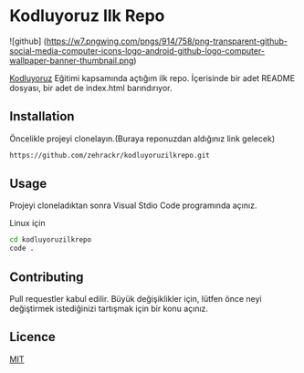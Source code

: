 # Kodluyoruz Ilk Repo

![github]
(https://w7.pngwing.com/pngs/914/758/png-transparent-github-social-media-computer-icons-logo-android-github-logo-computer-wallpaper-banner-thumbnail.png)

 [Kodluyoruz](https://www.kodluyoruz.org) Eğitimi kapsamında açtığım ilk repo. İçerisinde bir adet README dosyası, bir adet de index.html barındırıyor.

## Installation

Öncelikle projeyi clonelayın.(Buraya reponuzdan aldığınız link gelecek)
```bash
https://github.com/zehrackr/kodluyoruzilkrepo.git
```

## Usage

Projeyi cloneladıktan sonra Visual Stdio Code programında açınız.

Linux için

```bash
cd kodluyoruzilkrepo
code .
```

## Contributing

Pull requestler kabul edilir. Büyük değişiklikler için, lütfen önce neyi değiştirmek istediğinizi tartışmak için bir konu açınız.

## Licence 

[MIT](https://choosealicense.com/licenses/mit/)

